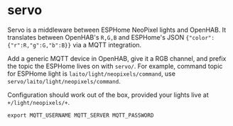 # servo

Servo is a middleware between ESPHome NeoPixel lights and OpenHAB. It translates between OpenHAB's `R,G,B`
and ESPHome's JSON `{"color":{"r":R,"g":G,"b":B}}` via a MQTT integration.

Add a generic MQTT device in OpenHAB, give it a RGB channel, and prefix the topic the ESPHome lives on with `servo/`.
For example, command topic for ESPHome light is `laito/light/neopixels/command`, use `servo/laito/light/neopixels/command`.

Configuration should work out of the box, provided your lights live at `+/light/neopixels/+`.

```
export MQTT_USERNAME MQTT_SERVER MQTT_PASSWORD
```
